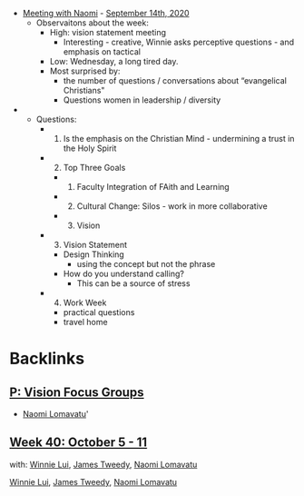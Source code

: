 - [Meeting with Naomi](<Meeting with Naomi.md>) - [September 14th, 2020](<September 14th, 2020.md>)
    - Observaitons about the week:
        - High: vision statement meeting
            - Interesting - creative, Winnie asks perceptive questions - and emphasis on tactical
        - Low: Wednesday, a long tired day.
        - Most surprised by: 
            - the number of questions / conversations about “evangelical Christians"
            - Questions women in leadership / diversity
- 
    - Questions:
        - 1. Is the emphasis on the Christian Mind - undermining a trust in the Holy Spirit
        - 2. Top Three Goals 
            - 1. Faculty Integration of FAith and Learning
            - 2. Cultural Change: Silos - work in more collaborative
            - 3. Vision
        - 3. Vision Statement
            - Design Thinking
                - using the concept but not the phrase
            - How do you understand calling?
                - This can be a source of stress
        - 4. Work Week
            - practical questions
            - travel home

# Backlinks
## [P: Vision Focus Groups](<P: Vision Focus Groups.md>)
- [Naomi Lomavatu](<Naomi Lomavatu.md>)'

## [Week 40: October 5 - 11](<Week 40: October 5 - 11.md>)
with: [Winnie Lui](<Winnie Lui.md>), [James Tweedy](<James Tweedy.md>), [Naomi Lomavatu](<Naomi Lomavatu.md>)

[Winnie Lui](<Winnie Lui.md>), [James Tweedy](<James Tweedy.md>), [Naomi Lomavatu](<Naomi Lomavatu.md>)

